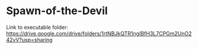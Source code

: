 # Spawn-of-the-Devil

Link to executable folder: https://drive.google.com/drive/folders/1rtNBJkQTR1ngIBfH3L7CPGm2UnO242vV?usp=sharing
